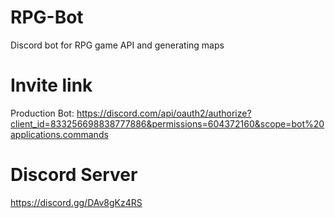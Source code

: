 # RPG-Bot

Discord bot for RPG game API and generating maps

# Invite link
Production Bot: https://discord.com/api/oauth2/authorize?client_id=833256698838777886&permissions=604372160&scope=bot%20applications.commands

# Discord Server
https://discord.gg/DAv8gKz4RS
